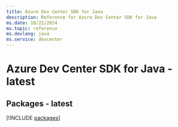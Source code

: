 ```yaml
---
title: Azure Dev Center SDK for Java
description: Reference for Azure Dev Center SDK for Java
ms.date: 10/22/2024
ms.topic: reference
ms.devlang: java
ms.service: devcenter
---
```

# Azure Dev Center SDK for Java - latest
## Packages - latest
[!INCLUDE [packages](dev-center-index.md)]